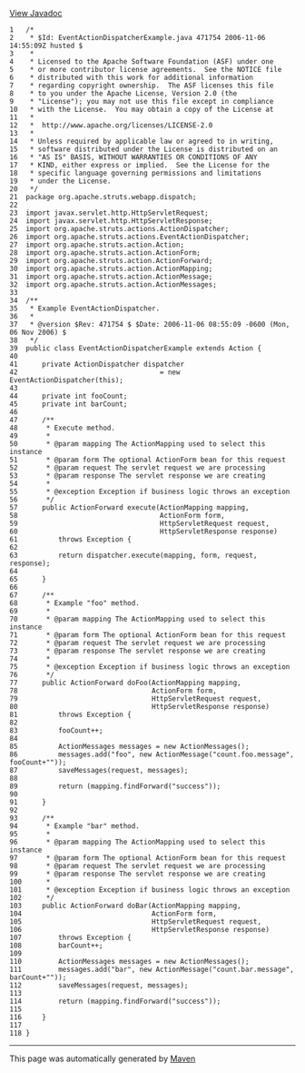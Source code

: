 [View Javadoc](../../../../../../apidocs/org/apache/struts/webapp/dispatch/EventActionDispatcherExample.html.md)


    1   /*
    2    * $Id: EventActionDispatcherExample.java 471754 2006-11-06 14:55:09Z husted $
    3    *
    4    * Licensed to the Apache Software Foundation (ASF) under one
    5    * or more contributor license agreements.  See the NOTICE file
    6    * distributed with this work for additional information
    7    * regarding copyright ownership.  The ASF licenses this file
    8    * to you under the Apache License, Version 2.0 (the
    9    * "License"); you may not use this file except in compliance
    10   * with the License.  You may obtain a copy of the License at
    11   *
    12   *  http://www.apache.org/licenses/LICENSE-2.0
    13   *
    14   * Unless required by applicable law or agreed to in writing,
    15   * software distributed under the License is distributed on an
    16   * "AS IS" BASIS, WITHOUT WARRANTIES OR CONDITIONS OF ANY
    17   * KIND, either express or implied.  See the License for the
    18   * specific language governing permissions and limitations
    19   * under the License.
    20   */
    21  package org.apache.struts.webapp.dispatch;
    22  
    23  import javax.servlet.http.HttpServletRequest;
    24  import javax.servlet.http.HttpServletResponse;
    25  import org.apache.struts.actions.ActionDispatcher;
    26  import org.apache.struts.actions.EventActionDispatcher;
    27  import org.apache.struts.action.Action;
    28  import org.apache.struts.action.ActionForm;
    29  import org.apache.struts.action.ActionForward;
    30  import org.apache.struts.action.ActionMapping;
    31  import org.apache.struts.action.ActionMessage;
    32  import org.apache.struts.action.ActionMessages;
    33  
    34  /**
    35   * Example EventActionDispatcher.
    36   *
    37   * @version $Rev: 471754 $ $Date: 2006-11-06 08:55:09 -0600 (Mon, 06 Nov 2006) $
    38   */
    39  public class EventActionDispatcherExample extends Action {
    40  
    41      private ActionDispatcher dispatcher
    42                                   = new EventActionDispatcher(this);
    43  
    44      private int fooCount;
    45      private int barCount;
    46  
    47      /**
    48       * Execute method.
    49       *
    50       * @param mapping The ActionMapping used to select this instance
    51       * @param form The optional ActionForm bean for this request
    52       * @param request The servlet request we are processing
    53       * @param response The servlet response we are creating
    54       *
    55       * @exception Exception if business logic throws an exception
    56       */
    57      public ActionForward execute(ActionMapping mapping,
    58                                   ActionForm form,
    59                                   HttpServletRequest request,
    60                                   HttpServletResponse response)
    61          throws Exception {
    62  
    63          return dispatcher.execute(mapping, form, request, response);
    64  
    65      }
    66  
    67      /**
    68       * Example "foo" method.
    69       *
    70       * @param mapping The ActionMapping used to select this instance
    71       * @param form The optional ActionForm bean for this request
    72       * @param request The servlet request we are processing
    73       * @param response The servlet response we are creating
    74       *
    75       * @exception Exception if business logic throws an exception
    76       */
    77      public ActionForward doFoo(ActionMapping mapping,
    78                                 ActionForm form,
    79                                 HttpServletRequest request,
    80                                 HttpServletResponse response)
    81          throws Exception {
    82  
    83          fooCount++;
    84  
    85          ActionMessages messages = new ActionMessages();
    86          messages.add("foo", new ActionMessage("count.foo.message", fooCount+""));
    87          saveMessages(request, messages);
    88  
    89          return (mapping.findForward("success"));
    90  
    91      }
    92  
    93      /**
    94       * Example "bar" method.
    95       *
    96       * @param mapping The ActionMapping used to select this instance
    97       * @param form The optional ActionForm bean for this request
    98       * @param request The servlet request we are processing
    99       * @param response The servlet response we are creating
    100      *
    101      * @exception Exception if business logic throws an exception
    102      */
    103     public ActionForward doBar(ActionMapping mapping,
    104                                ActionForm form,
    105                                HttpServletRequest request,
    106                                HttpServletResponse response)
    107         throws Exception {
    108         barCount++;
    109 
    110         ActionMessages messages = new ActionMessages();
    111         messages.add("bar", new ActionMessage("count.bar.message", barCount+""));
    112         saveMessages(request, messages);
    113 
    114         return (mapping.findForward("success"));
    115 
    116     }
    117 
    118 }

------------------------------------------------------------------------

This page was automatically generated by [Maven](http://maven.apache.org/)
